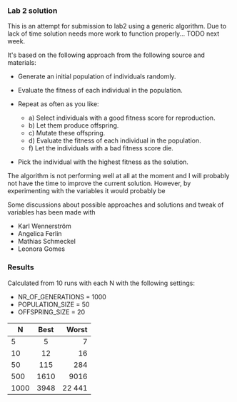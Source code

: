 ### Lab 2 solution

This is an attempt for submission to lab2 using a generic algorithm. Due to lack
of time solution needs more work to function properly... TODO next week.

It's based on the following approach from the following source and materials:

- Generate an initial population of individuals randomly.
- Evaluate the fitness of each individual in the population.
- Repeat as often as you like:
    - a) Select individuals with a good fitness score for reproduction.
    - b) Let them produce offspring.
    - c) Mutate these offspring.
    - d) Evaluate the fitness of each individual in the population.
    - f) Let the individuals with a bad fitness score die.

- Pick the individual with the highest fitness as the solution.

The algorithm is not performing well at all at the moment and I will probably not have the time to improve
the current solution. However, by experimenting with the variables it would probably be 

Some discussions about possible approaches and solutions and tweak of variables has been made with

- Karl Wennerström
- Angelica Ferlin
- Mathias Schmeckel
- Leonora Gomes

### Results

Calculated from 10 runs with each N with the following settings:

- NR_OF_GENERATIONS = 1000
- POPULATION_SIZE = 50
- OFFSPRING_SIZE = 20


| N    | Best |  Worst |
|------|:----:|-------:|
| 5    |  5   |      7 |
| 10   |  12  |     16 |
| 50   | 115  |    284 |
| 500  | 1610 |   9016 |
| 1000 | 3948 | 22 441 |